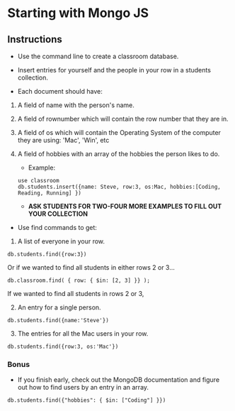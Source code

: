 # Starting with Mongo JS

## Instructions

* Use the command line to create a classroom database.

* Insert entries for yourself and the people in your row in a students collection.

* Each document should have:

1. A field of name with the person's name.

2. A field of rownumber which will contain the row number that they are in.

3. A field of os which will contain the Operating System of the computer they are using: 'Mac', 'Win', etc

4. A field of hobbies with an array of the hobbies the person likes to do.

   * Example:
  
   ```
   use classroom
   db.students.insert({name: Steve, row:3, os:Mac, hobbies:[Coding, Reading, Running] })
   ```
  
   * **ASK STUDENTS FOR TWO-FOUR MORE EXAMPLES TO FILL OUT YOUR COLLECTION**

* Use find commands to get:

1. A list of everyone in your row.

```
db.students.find({row:3})
```

Or if we wanted to find all students in either rows 2 or 3...

```
db.classroom.find( { row: { $in: [2, 3] }} );
```

If we wanted to find all students in rows 2 or 3, 

2. An entry for a single person.

```
db.students.find({name:'Steve'})
```

3. The entries for all the Mac users in your row.

```
db.students.find({row:3, os:'Mac'})
```

### Bonus

* If you finish early, check out the MongoDB documentation and figure out how to find users by an entry in an array.

```
db.students.find({"hobbies": { $in: ["Coding"] }})
```